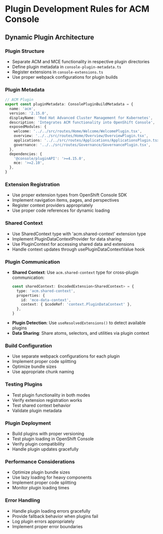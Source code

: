 # Plugin Development Rules for ACM Console

## Dynamic Plugin Architecture

### Plugin Structure
- Separate ACM and MCE functionality in respective plugin directories
- Define plugin metadata in `console-plugin-metadata.ts`
- Register extensions in `console-extensions.ts`
- Use proper webpack configurations for plugin builds

### Plugin Metadata
```typescript
// ACM Plugin
export const pluginMetadata: ConsolePluginBuildMetadata = {
  name: 'acm',
  version: '2.15.0',
  displayName: 'Red Hat Advanced Cluster Management for Kubernetes',
  description: 'Integrates ACM functionality into OpenShift Console',
  exposedModules: {
    welcome: '../../src/routes/Home/Welcome/WelcomePlugin.tsx',
    overview: '../../src/routes/Home/Overview/OverviewPlugin.tsx',
    applications: '../../src/routes/Applications/ApplicationsPlugin.tsx',
    governance: '../../src/routes/Governance/GovernancePlugin.tsx',
  },
  dependencies: {
    '@console/pluginAPI': '>=4.15.0',
    mce: '>=2.10',
  },
}
```

### Extension Registration
- Use proper extension types from OpenShift Console SDK
- Implement navigation items, pages, and perspectives
- Register context providers appropriately
- Use proper code references for dynamic loading

### Shared Context
- Use SharedContext type with 'acm.shared-context' extension type
- Implement PluginDataContextProvider for data sharing
- Use PluginContext for accessing shared data and extensions
- Handle context updates through usePluginDataContextValue hook

### Plugin Communication
- **Shared Context**: Use `acm.shared-context` type for cross-plugin communication:
  ```typescript
  const sharedContext: EncodedExtension<SharedContext> = {
    type: 'acm.shared-context',
    properties: {
      id: 'mce-data-context',
      context: { $codeRef: 'context.PluginDataContext' },
    },
  }
  ```
- **Plugin Detection**: Use `useResolvedExtensions()` to detect available plugins
- **Data Sharing**: Share atoms, selectors, and utilities via plugin context

### Build Configuration
- Use separate webpack configurations for each plugin
- Implement proper code splitting
- Optimize bundle sizes
- Use appropriate chunk naming

### Testing Plugins
- Test plugin functionality in both modes
- Verify extension registration works
- Test shared context behavior
- Validate plugin metadata

### Plugin Deployment
- Build plugins with proper versioning
- Test plugin loading in OpenShift Console
- Verify plugin compatibility
- Handle plugin updates gracefully

### Performance Considerations
- Optimize plugin bundle sizes
- Use lazy loading for heavy components
- Implement proper code splitting
- Monitor plugin loading times

### Error Handling
- Handle plugin loading errors gracefully
- Provide fallback behavior when plugins fail
- Log plugin errors appropriately
- Implement proper error boundaries
